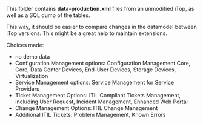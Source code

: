 This folder contains **data-production.xml** files from an unmodified iTop, as well as a SQL dump of the tables.

This way, it should be easier to compare changes in the datamodel between iTop versions. This might be a great help to maintain extensions.

Choices made:
- no demo data
- Configuration Management options: Configuration Management Core, Core, Data Center Devices, End-User Devices, Storage Devices, Virtualization
- Service Management options: Service Management for Service Providers
- Ticket Management Options: ITIL Compliant Tickets Management, including User Request, Incident Management, Enhanced Web Portal
- Change Management Options: ITIL Change Management
- Additional ITIL Tickets: Problem Management, Known Errors





